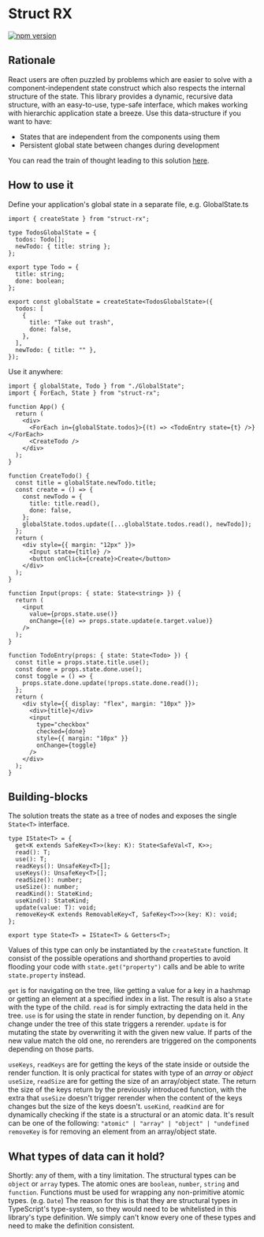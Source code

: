 # Struct RX
[![npm version](https://badge.fury.io/js/struct-rx.svg)](https://badge.fury.io/js/struct-rx)

## Rationale
React users are often puzzled by problems which are easier to solve with a component-independent state construct which also respects the internal structure of the state. This library provides a dynamic, recursive data structure, with an easy-to-use, type-safe interface, which makes working with hierarchic application state a breeze.
Use this data-structure if you want to have:
- States that are independent from the components using them
- Persistent global state between changes during development

You can read the train of thought leading to this solution [here](docs/implementation-details.md).

## How to use it
Define your application's global state in a separate file, e.g. GlobalState.ts
```
import { createState } from "struct-rx";

type TodosGlobalState = {
  todos: Todo[];
  newTodo: { title: string };
};

export type Todo = {
  title: string;
  done: boolean;
};

export const globalState = createState<TodosGlobalState>({
  todos: [
    {
      title: "Take out trash",
      done: false,
    },
  ],
  newTodo: { title: "" },
});
```
Use it anywhere:
```
import { globalState, Todo } from "./GlobalState";
import { ForEach, State } from "struct-rx";

function App() {
  return (
    <div>
      <ForEach in={globalState.todos}>{(t) => <TodoEntry state={t} />}</ForEach>
      <CreateTodo />
    </div>
  );
}

function CreateTodo() {
  const title = globalState.newTodo.title;
  const create = () => {
    const newTodo = {
      title: title.read(),
      done: false,
    };
    globalState.todos.update([...globalState.todos.read(), newTodo]);
  };
  return (
    <div style={{ margin: "12px" }}>
      <Input state={title} />
      <button onClick={create}>Create</button>
    </div>
  );
}

function Input(props: { state: State<string> }) {
  return (
    <input
      value={props.state.use()}
      onChange={(e) => props.state.update(e.target.value)}
    />
  );
}

function TodoEntry(props: { state: State<Todo> }) {
  const title = props.state.title.use();
  const done = props.state.done.use();
  const toggle = () => {
    props.state.done.update(!props.state.done.read());
  };
  return (
    <div style={{ display: "flex", margin: "10px" }}>
      <div>{title}</div>
      <input
        type="checkbox"
        checked={done}
        style={{ margin: "10px" }}
        onChange={toggle}
      />
    </div>
  );
}
```
## Building-blocks
The solution treats the state as a tree of nodes and exposes the single ``State<T>`` interface.
```
type IState<T> = {
  get<K extends SafeKey<T>>(key: K): State<SafeVal<T, K>>;
  read(): T;
  use(): T;
  readKeys(): UnsafeKey<T>[];
  useKeys(): UnsafeKey<T>[];
  readSize(): number;
  useSize(): number;
  readKind(): StateKind;
  useKind(): StateKind;
  update(value: T): void;
  removeKey<K extends RemovableKey<T, SafeKey<T>>>(key: K): void;
};

export type State<T> = IState<T> & Getters<T>;
```
Values of this type can only be instantiated by the ``createState`` function.
It consist of the possible operations and shorthand properties to avoid flooding your code with ``state.get("property")`` calls and be able to write ``state.property`` instead.

``get`` is for navigating on the tree, like getting a value for a key in a hashmap or getting an element at a specified index in a list. The result is also a ``State`` with the type of the child.
``read`` is for simply extracting the data held in the tree.
``use`` is for using the state in render function, by depending on it. Any change under the tree of this state triggers a rerender.
``update`` is for mutating the state by overwriting it with the given new value. If parts of the new value match the old one, no rerenders are triggered on the components depending on those parts.

``useKeys``, ``readKeys`` are for getting the keys of the state inside or outside the render function. It is only practical for states with type of an *array* or *object*
``useSize``, ``readSize`` are for getting the size of an array/object state. The return the size of the keys return by the previously introduced function, with the extra that ``useSize`` doesn't trigger rerender when the content of the keys changes but the size of the keys doesn't.
``useKind``, ``readKind`` are for dynamically checking if the state is a structural or an atomic data. It's result can be one of the following: ``"atomic" | "array" | "object" | "undefined``
``removeKey`` is for removing an element from an array/object state.
## What types of data can it hold?
Shortly: any of them, with a tiny limitation.
The structural types can be ``object`` or ``array`` types.
The atomic ones are ``boolean``, ``number``, ``string`` and ``function``.
Functions must be used for wrapping any non-primitive atomic types. (e.g. ``Date``) The reason for this is that they are structural types in TypeScript's type-system, so they would need to be whitelisted in this library's type definition. We simply can't know every one of these types and need to make the definition consistent.
